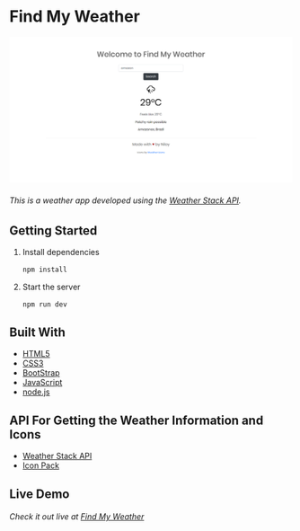 # Find My Weather

![Weather App image](https://github.com/niloyKGhosh/weather-app/blob/master/Weather-App.png)

###### This is a weather app developed using the [Weather Stack API](https://weatherstack.com/).

## Getting Started

1. Install dependencies
    ```bash
    npm install
    ```
2. Start the server

    ```bash
    npm run dev
    ```

## Built With

-   [HTML5](https://developer.mozilla.org/en-US/docs/Web/Guide/HTML/HTML5)
-   [CSS3](https://developer.mozilla.org/en-US/docs/Web/CSS)
-   [BootStrap](https://getbootstrap.com/docs/4.4/getting-started/introduction/)
-   [JavaScript](https://developer.mozilla.org/en-US/docs/Web/JavaScript)
-   [node.js](https://nodejs.org/en/docs/)

## API For Getting the Weather Information and Icons

-   [Weather Stack API](https://weatherstack.com/)
-   [Icon Pack](https://erikflowers.github.io/weather-icons/)

## Live Demo

###### Check it out live at [Find My Weather](https://nghosh-weather-app.herokuapp.com/)
